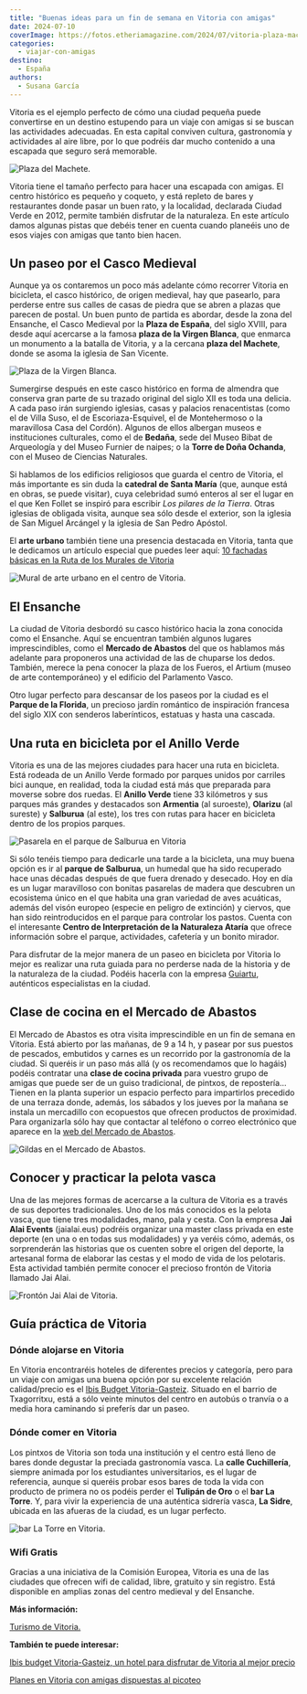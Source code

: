 ```yaml
---
title: "Buenas ideas para un fin de semana en Vitoria con amigas"
date: 2024-07-10
coverImage: https://fotos.etheriamagazine.com/2024/07/vitoria-plaza-machete-mujer.jpg
categories: 
  - viajar-con-amigas
destino: 
  - España
authors: 
  - Susana García
---
```


Vitoria es el ejemplo perfecto de cómo una ciudad pequeña puede convertirse en un 
destino estupendo para un viaje con amigas si se buscan las actividades adecuadas. En 
esta capital conviven cultura, gastronomía y actividades al aire libre, por lo que 
podréis dar mucho contenido a una escapada que seguro será memorable. 

![Plaza del Machete.](https://fotos.etheriamagazine.com/2024/07/vitoria-plaza-machete-mujer.jpg "Plaza del Machete.")

Vitoria tiene el tamaño perfecto para hacer una escapada con amigas. El centro histórico 
es pequeño y coqueto, y está repleto de bares y restaurantes donde pasar un buen rato, y 
la localidad, declarada Ciudad Verde en 2012, permite también disfrutar de la 
naturaleza. En este artículo damos algunas pistas que debéis tener en cuenta cuando 
planeéis uno de esos viajes con amigas que tanto bien hacen. 

## Un paseo por el Casco Medieval

Aunque ya os contaremos un poco más adelante cómo recorrer Vitoria en bicicleta, el 
casco histórico, de origen medieval, hay que pasearlo, para perderse entre sus calles de 
casas de piedra que se abren a plazas que parecen de postal. Un buen punto de partida es 
abordar, desde la zona del Ensanche, el Casco Medieval por la **Plaza de España**, del 
siglo XVIII, para desde aquí acercarse a la famosa **plaza de la Virgen Blanca**, que 
enmarca un monumento a la batalla de Vitoria, y a la cercana **plaza del Machete**, 
donde se asoma la iglesia de San Vicente. 

![Plaza de la Virgen Blanca.](https://fotos.etheriamagazine.com/2024/07/vitoria-plaza-virgen-blanca.jpg "Plaza de la Virgen Blanca.")

Sumergirse después en este casco histórico en forma de almendra que conserva gran parte 
de su trazado original del siglo XII es toda una delicia. A cada paso irán surgiendo 
iglesias, casas y palacios renacentistas (como el de Villa Suso, el de 
Escoriaza-Esquivel, el de Montehermoso o la maravillosa Casa del Cordón). Algunos de 
ellos albergan museos e instituciones culturales, como el de **Bedaña**, sede del Museo 
Bibat de Arqueología y del Museo Furnier de naipes; o la **Torre de Doña Ochanda**, con 
el Museo de Ciencias Naturales. 

Si hablamos de los edificios religiosos que guarda el centro de Vitoria, el más 
importante es sin duda la **catedral de Santa María** (que, aunque está en obras, se 
puede visitar), cuya celebridad sumó enteros al ser el lugar en el que Ken Follet se 
inspiró para escribir _Los pilares de la Tierra_. Otras iglesias de obligada visita, 
aunque sea sólo desde el exterior, son la iglesia de San Miguel Arcángel y la iglesia de 
San Pedro Apóstol. 

El **arte urbano** también tiene una presencia destacada en Vitoria, tanta que le 
dedicamos un artículo especial que puedes leer aquí: [10 fachadas básicas en la Ruta de 
los Murales de 
Vitoria](https://etheriamagazine.com/2019/11/21/ruta-murales-en-vitoria-10-grafitis-imprescindibles/) 

![Mural de arte urbano en el centro de Vitoria.](https://fotos.etheriamagazine.com/2024/07/vitoria-arte-urbano.jpg "Mural de arte urbano en el centro de Vitoria. © Susana García.")

## El Ensanche

La ciudad de Vitoria desbordó su casco histórico hacia la zona conocida como el 
Ensanche. Aquí se encuentran también algunos lugares imprescindibles, como el **Mercado 
de Abastos** del que os hablamos más adelante para proponeros una actividad de las de 
chuparse los dedos. También, merece la pena conocer la plaza de los Fueros, el Artium 
(museo de arte contemporáneo) y el edificio del Parlamento Vasco. 

Otro lugar perfecto para descansar de los paseos por la ciudad es el **Parque de la 
Florida**, un precioso jardín romántico de inspiración francesa del siglo XIX con 
senderos laberínticos, estatuas y hasta una cascada. 

## Una ruta en bicicleta por el Anillo Verde

Vitoria es una de las mejores ciudades para hacer una ruta en bicicleta. Está rodeada de 
un Anillo Verde formado por parques unidos por carriles bici aunque, en realidad, toda 
la ciudad está más que preparada para moverse sobre dos ruedas. El **Anillo Verde** 
tiene 33 kilómetros y sus parques más grandes y destacados son **Armentia** (al 
suroeste), **Olarizu** (al sureste) y **Salburua** (al este), los tres con rutas para 
hacer en bicicleta dentro de los propios parques. 

![Pasarela en el parque de Salburua en Vitoria](https://fotos.etheriamagazine.com/2024/07/vitoria-pasarela-salburua.jpg "Pasarela en el parque de Salburua. © Susana García.")

Si sólo tenéis tiempo para dedicarle una tarde a la bicicleta, una muy buena opción es 
ir al **parque de Salburua**, un humedal que ha sido recuperado hace unas décadas 
después de que fuera drenado y desecado. Hoy en día es un lugar maravilloso con bonitas 
pasarelas de madera que descubren un ecosistema único en el que habita una gran variedad 
de aves acuáticas, además del visón europeo (especie en peligro de extinción) y ciervos, 
que han sido reintroducidos en el parque para controlar los pastos. Cuenta con el 
interesante **Centro de Interpretación de la Naturaleza Ataría** que ofrece información 
sobre el parque, actividades, cafetería y un bonito mirador. 

Para disfrutar de la mejor manera de un paseo en bicicleta por Vitoria lo mejor es 
realizar una ruta guiada para no perderse nada de la historia y de la naturaleza de la 
ciudad. Podéis hacerla con la empresa [Guiartu](https://guiartu.es/), auténticos 
especialistas en la ciudad. 

## Clase de cocina en el Mercado de Abastos

El Mercado de Abastos es otra visita imprescindible en un fin de semana en Vitoria. Está 
abierto por las mañanas, de 9 a 14 h, y pasear por sus puestos de pescados, embutidos y 
carnes es un recorrido por la gastronomía de la ciudad. Si queréis ir un paso más allá 
(y os recomendamos que lo hagáis) podéis contratar una **clase de cocina privada** para 
vuestro grupo de amigas que puede ser de un guiso tradicional, de pintxos, de 
repostería… Tienen en la planta superior un espacio perfecto para impartirlos precedido 
de una terraza donde, además, los sábados y los jueves por la mañana se instala un 
mercadillo con ecopuestos que ofrecen productos de proximidad. Para organizarla sólo hay 
que contactar al teléfono o correo electrónico que aparece en la [web del Mercado de 
Abastos](https://mercadoabastos.eus/). 

![Gildas en el Mercado de Abastos.](https://fotos.etheriamagazine.com/2024/07/vitoria-mercado-abastos-gildas.jpg "Gildas en el Mercado de Abastos. © Susana García.")

## Conocer y practicar la pelota vasca

Una de las mejores formas de acercarse a la cultura de Vitoria es a través de sus 
deportes tradicionales. Uno de los más conocidos es la pelota vasca, que tiene tres 
modalidades, mano, pala y cesta. Con la empresa **Jai Alai Events** (jaialai.eus) 
podréis organizar una master class privada en este deporte (en una o en todas sus 
modalidades) y ya veréis cómo, además, os sorprenderán las historias que os cuenten 
sobre el origen del deporte, la artesanal forma de elaborar las cestas y el modo de vida 
de los pelotaris. Esta actividad también permite conocer el precioso frontón de Vitoria 
llamado Jai Alai. 

![Frontón Jai Alai de Vitoria.](https://fotos.etheriamagazine.com/2024/07/vitoria-fronton-jai-alai.jpg "Frontón Jai Alai de Vitoria. © Susana García.")

## Guía práctica de Vitoria

### Dónde alojarse en Vitoria

En Vitoria encontraréis hoteles de diferentes precios y categoría, pero para un viaje 
con amigas una buena opción por su excelente relación calidad/precio es el [Ibis Budget 
Vitoria-Gasteiz](https://all.accor.com/hotel/B4Y9/index.es.shtml). Situado en el barrio 
de Txagorritxu, está a sólo veinte minutos del centro en autobús o tranvía o a media 
hora caminando si preferís dar un paseo. 

### Dónde comer en Vitoria

Los pintxos de Vitoria son toda una institución y el centro está lleno de bares donde 
degustar la preciada gastronomía vasca. La **calle Cuchillería**, siempre animada por 
los estudiantes universitarios, es el lugar de referencia, aunque si queréis probar esos 
bares de toda la vida con producto de primera no os podéis perder el **Tulipán de Oro** 
o el **bar La Torre**. Y, para vivir la experiencia de una auténtica sidrería vasca, 
**La Sidre**, ubicada en las afueras de la ciudad, es un lugar perfecto. 

![bar La Torre en Vitoria.](https://fotos.etheriamagazine.com/2024/07/vitoria-bar-la-torre.jpg "En el bar La Torre se pueden tomar excelentes quesos y embutidos. © Susana García.")

### Wifi Gratis

Gracias a una iniciativa de la Comisión Europea, Vitoria es una de las ciudades que 
ofrecen wifi de calidad, libre, gratuito y sin registro. Está disponible en amplias 
zonas del centro medieval y del Ensanche. 

**Más información:** 

[Turismo de Vitoria.](https://www.vitoria-gasteiz.org/) 

**También te puede interesar:** 

[Ibis budget Vitoria-Gasteiz, un hotel para disfrutar de Vitoria al mejor 
precio](https://etheriamagazine.com/2024/06/05/hotel-ibis-budget-vitoria/) 

[Planes en Vitoria con amigas dispuestas al 
picoteo](https://etheriamagazine.com/2021/09/15/planes-originales-en-vitoria-con-amigas/)
